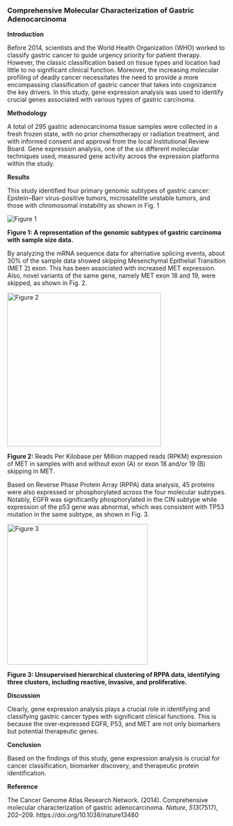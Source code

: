 ### Comprehensive Molecular Characterization of Gastric Adenocarcinoma

**Introduction**

Before 2014, scientists and the World Health Organization (WHO) worked to classify gastric cancer to guide urgency priority for patient therapy. However, the classic classification based on tissue types and location had little to no significant clinical function. Moreover, the increasing molecular profiling of deadly cancer necessitates the need to provide a more encompassing classification of gastric cancer that takes into cognizance the key drivers. In this study, gene expression analysis was used to identify crucial genes associated with various types of gastric carcinoma.

**Methodology**

A total of 295 gastric adenocarcinoma tissue samples were collected in a fresh frozen state, with no prior chemotherapy or radiation treatment, and with informed consent and approval from the local Institutional Review Board. Gene expression analysis, one of the six different molecular techniques used, measured gene activity across the expression platforms within the study.

**Results**

This study identified four primary genomic subtypes of gastric cancer: Epstein–Barr virus-positive tumors, microsatellite unstable tumors, and those with chromosomal instability as shown in Fig. 1

![Figure 1](https://github.com/user-attachments/assets/b636af61-806f-4a36-860c-298cd8568ce0)

**Figure 1: **A representation of the genomic subtypes of gastric carcinoma with sample size data**.**

By analyzing the mRNA sequence data for alternative splicing events, about 30% of the sample data showed skipping Mesenchymal Epithelial Transition (MET 2) exon. This has been associated with increased MET expression. Also, novel variants of the same gene, namely MET exon 18 and 19, were skipped, as shown in Fig. 2.

<img width="353" alt="Figure 2" src="https://github.com/user-attachments/assets/7ae5eb74-9bac-4e87-aaad-720c3c42108a">

**Figure 2:** Reads Per Kilobase per Million mapped reads (RPKM) expression of MET in samples with and without exon (A) or exon 18 and/or 19 (B) skipping in MET.&#x20;

Based on Reverse Phase Protein Array (RPPA) data analysis, 45 proteins were also expressed or phosphorylated across the four molecular subtypes. Notably, EGFR was significantly phosphorylated in the CIN subtype while expression of the p53 gene was abnormal, which was consistent with TP53 mutation in the same subtype, as shown in Fig. 3.

<img width="323" alt="Figure 3" src="https://github.com/user-attachments/assets/f56fb4e4-188a-4efc-992f-37e3ef48bc93">

**Figure 3: **Unsupervised hierarchical clustering of RPPA data, identifying three clusters, including reactive, invasive, and proliferative.****

**Discussion**

Clearly, gene expression analysis plays a crucial role in identifying and classifying gastric cancer types with significant clinical functions. This is because the over-expressed EGFR, P53, and MET are not only biomarkers but potential therapeutic genes.

**Conclusion**

Based on the findings of this study, gene expression analysis is crucial for cancer classification, biomarker discovery, and therapeutic protein identification. 

**Reference**

The Cancer Genome Atlas Research Network. (2014). Comprehensive molecular characterization of gastric adenocarcinoma. _Nature_, _513_(7517), 202–209. https\://doi.org/10.1038/nature13480

 

 

 
